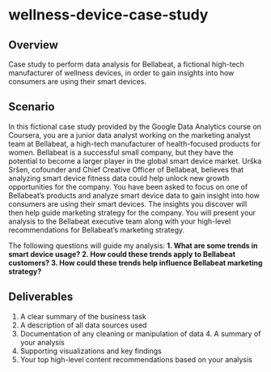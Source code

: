 # wellness-device-case-study
## Overview
Case study to perform data analysis for Bellabeat, a fictional high-tech manufacturer of wellness devices, in order to gain insights into how consumers are using their smart devices.

## Scenario
In this fictional case study provided by the Google Data Analytics course on Coursera, you are a junior data analyst working on the marketing analyst team at Bellabeat, a high-tech manufacturer of health-focused products for women. Bellabeat is a successful small company, but they have the potential to become a larger player in the global smart device market. Urška Sršen, cofounder and Chief Creative Officer of Bellabeat, believes that analyzing smart device fitness data could help unlock new growth opportunities for the company. You have been asked to focus on one of Bellabeat’s products and analyze smart device data to gain insight into how consumers are using their smart devices. The insights you discover will then help guide marketing strategy for the company. You will present your analysis to the Bellabeat executive team along with your high-level recommendations for Bellabeat’s marketing strategy.

The following questions will guide my analysis:
**1. What are some trends in smart device usage?
2. How could these trends apply to Bellabeat customers?
3. How could these trends help influence Bellabeat marketing strategy?**

## Deliverables
1. A clear summary of the business task
2. A description of all data sources used
3. Documentation of any cleaning or manipulation of data 4. A summary of your analysis
5. Supporting visualizations and key findings
6. Your top high-level content recommendations based on your analysis
